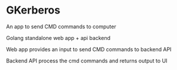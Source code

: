 # GKerberos
An app to send CMD commands to computer


Golang standalone web app + api backend

Web app provides an input to send CMD commands to backend API


Backend API process the cmd commands and returns output to UI
